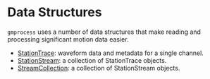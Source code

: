 # Data Structures

`gmprocess` uses a number of data structures that make reading and processing
significant motion data easier.

* [StationTrace](data-structures/station-trace.md): waveform data and
  metadata for a single channel.
* [StationStream](data-structures/station-stream.md): a collection of
  StationTrace objects. 
* [StreamCollection](data-structures/stream-collection.md): a collection of
  StationStream objects.
